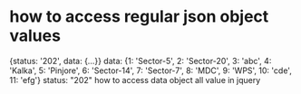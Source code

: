 
# how to access regular json object values

{status: '202', data: {…}}
data: {1: 'Sector-5', 2: 'Sector-20', 3: 'abc', 4: 'Kalka', 5: 'Pinjore', 6: 'Sector-14', 7: 'Sector-7', 8: 'MDC', 9: 'WPS', 10: 'cde', 11: 'efg'}
status: "202"
how to access data object all value in jquery

        
